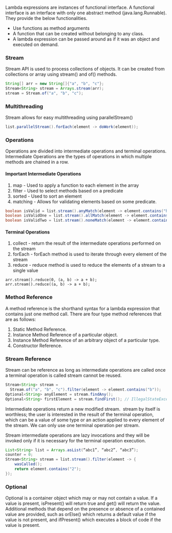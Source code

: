 Lambda expressions are instances of functional interface. A functional interface is an interface with only one abstract method (java.lang.Runnable). They provide the below functionalities.

- Use functions as method arguments
- A function that can be created without belonging to any class.
- A lambda expression can be passed around as if it was an object and executed on demand.

### Stream

Stream API is used to process collections of objects. It can be created from collections or array using stream() and of() methods. 

```java
String[] arr = new String[]{"a", "b", "c"};
Stream<String> stream = Arrays.stream(arr);
stream = Stream.of("a", "b", "c");
```

### Multithreading

Stream allows for easy multithreading using parallelStream()

```java
list.parallelStream().forEach(element -> doWork(element));
```

### Operations

Operations are divided into intermediate operations and terminal operations. Intermediate Operations are the types of operations in which multiple methods are chained in a row.

#### Important Intermediate Operations

1. map - Used to apply a function to each element in the array
2. filter - Used to select methods based on a predicate
3. sorted - Used to sort an element
4. matching - Allows for validating elements based on some predicate. 

```java
boolean isValid = list.stream().anyMatch(element -> element.contains("h")); // true
boolean isValidOne = list.stream().allMatch(element -> element.contains("h")); // false
boolean isValidTwo = list.stream().noneMatch(element -> element.contains("h")); // false
```

#### Terminal Operations

1. collect - return the result of the intermediate operations performed on the stream
2. forEach - forEach method is used to iterate through every element of the stream
3. reduce - reduce method is used to reduce the elements of a stream to a single value

```
arr.stream().reduce(0, (a, b) -> a + b);
arr.stream().reduce((a, b) -> a + b);
```

### Method Reference

A method reference is the shorthand syntax for a lambda expression that contains just one method call. There are four type method references that are as follows:

1. Static Method Reference.
2. Instance Method Reference of a particular object.
3. Instance Method Reference of an arbitrary object of a particular type.
4. Constructor Reference.

### Stream Reference

Stream can be reference as long as intermediate operations are called once a terminal operation is called stream cannot be reused. 

```java
Stream<String> stream = 
  Stream.of("a", "b", "c").filter(element -> element.contains("b"));
Optional<String> anyElement = stream.findAny();
Optional<String> firstElement = stream.findFirst(); // IllegalStateException
```

Intermediate operations return a new modified stream.  stream by itself is worthless; the user is interested in the result of the terminal operation, which can be a value of some type or an action applied to every element of the stream. We can only use one terminal operation per stream.

Stream intermediate operations are lazy invocations and they will be invoked only if it is necessary for the terminal operation execution. 

```java
List<String> list = Arrays.asList(“abc1”, “abc2”, “abc3”);
counter = 0;
Stream<String> stream = list.stream().filter(element -> {
    wasCalled();
    return element.contains("2");
});
```

### Optional

Optional is a container object which may or may not contain a value. If a value is present, isPresent() will return true and get() will return the value. Additional methods that depend on the presence or absence of a contained value are provided, such as orElse() which returns a default value if the value is not present, and ifPresent() which executes a block of code if the value is present. 